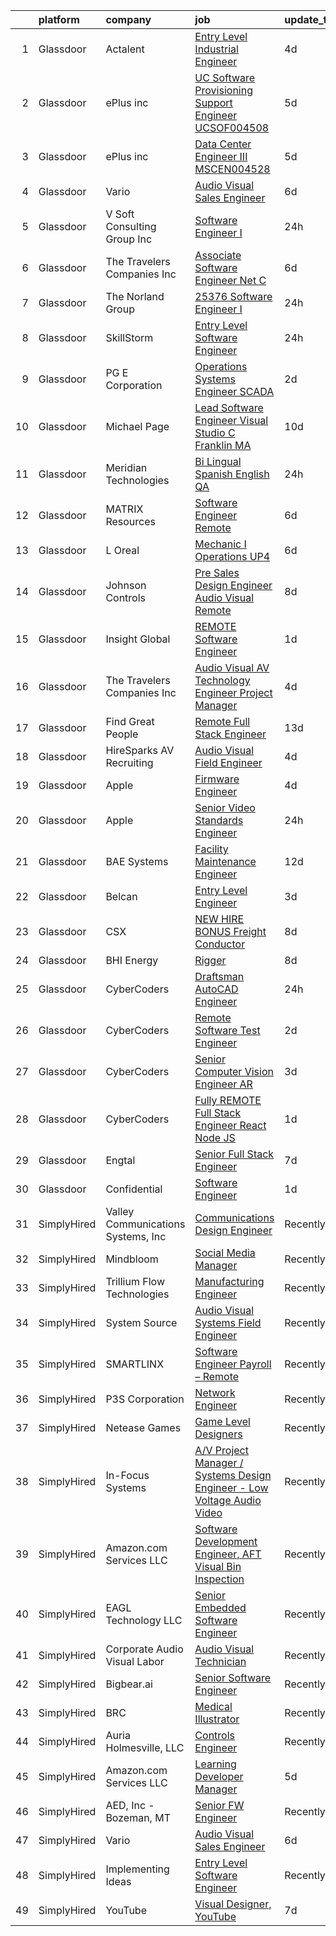 

|    | platform    | company                            | job                                                                                                                                                                                                                                                                                                                                                                                                                                                                                                                                                                                                                                                                                                                                                                                                                                                                                                                                                                                                                                                                                                                                                                                                                                                                                                                                                                                                                                                           | update_time   | location                   |
|---:|:------------|:-----------------------------------|:--------------------------------------------------------------------------------------------------------------------------------------------------------------------------------------------------------------------------------------------------------------------------------------------------------------------------------------------------------------------------------------------------------------------------------------------------------------------------------------------------------------------------------------------------------------------------------------------------------------------------------------------------------------------------------------------------------------------------------------------------------------------------------------------------------------------------------------------------------------------------------------------------------------------------------------------------------------------------------------------------------------------------------------------------------------------------------------------------------------------------------------------------------------------------------------------------------------------------------------------------------------------------------------------------------------------------------------------------------------------------------------------------------------------------------------------------------------|:--------------|:---------------------------|
|  1 | Glassdoor   | Actalent                           | [Entry Level Industrial Engineer](https://www.glassdoor.com/partner/jobListing.htm?pos=130&ao=1110586&s=58&guid=00000181ae4088fa8bcc76c119e2db74&src=GD_JOB_AD&t=SR&vt=w&ea=1&cs=1_47479508&cb=1656485874394&jobListingId=1007962893827&cpc=654405A9B1E0A9F5&jrtk=3-0-1g6n4129ikf0g801-1g6n4129uia2e800-10501e56a836846c--6NYlbfkN0ChYVx_I3yfZ_JDY3EFoivtqvi_stwnZ_kRt8Dowt_l_d1ydueao4NE-oUleRJ4yhgo23-QWX8_Wh-WxzcYwxzSvn6C1bJCbaQ5MupqvJ-QBFXQneuH3Odl4DqMYZdQk8NDltaUnpadLsmgriMqsYEraUWW3qTNCAD5m5q8155SaOFDaSlTFELQ3aav3yfSq35E2bjCRlHVtU4zBxOH9mmbTWVw6pVEpwJmx2nQEao0uawvGlJBNhbOeN17jmHRUyZ1w0U8Zf-9mF8aQrxA3g8DZfjLzOwxkxIR1TmGc7gOa6l0veKb4JZfxwd9iYGwl8eEZLEIrAxS_MALjh6kOKRWIhFmvm9fM4zb_5f-sGsA8dvj-EZCCmgF0g-vS1RuML8Mk8mPeXC5hgfhc4gqv2JNT-WQSeFYCOVSozDUZtr74MC2cuWvqVaEZFTiROnfJiyOFrsU1BV3h1xpPSVQy2fd8Shg7-PdHUX3runEPXtxY1QIAuqUoCeKKeNsKnWIJMRUO2J5XebGLnYICXlLl-_dnG5ZqAG_XtBpSrlelkyxVzJWnZZOvatWJOG5p7AHF9rAcx1hZ6yyrzfMYk5mv1808DiYJCcXrTjrC1vUmMLCRyaRRRuPTje02Jgifx4coD1Qxy6tjXe8aIp3Df651PzPAmW8Qxi3Eee_qx5sanM239hsgmbsjXf4KmiiLJ9N9rcY25Cpo3RlT-LLUEWNnvNCwhW7My7755PlIOZWP6OzwMgke2UPVd6LGGQSHJMmMzihGLJV3QZSzjFtNTGNyfD0Vd5nQdeXwbNc3Jow6qo6aaOm_BKgwt-KFvgjDeiKpQYnOudK1tgzObc2schh5YXlnu9jtNLKTKlU11pS3KG7XRfZr-SehZYFxPNVQ-s3pMRBK9ux2h5TJxyo1IkP7UaPOGJCSzgLMlyNI4UAN9GBsF4-Y3CNmTvBam4MIpeATkrvOlAjEUkwhxBEoDMOV1rR)                                                                                                    | 4d            | United States              |
|  2 | Glassdoor   | ePlus inc                          | [UC Software Provisioning Support Engineer   UCSOF004508](https://www.glassdoor.com/partner/jobListing.htm?pos=111&ao=1110586&s=58&guid=00000181ae4088fa8bcc76c119e2db74&src=GD_JOB_AD&t=SR&vt=w&ea=1&cs=1_4623effc&cb=1656485874392&jobListingId=1007959214389&cpc=F41FEAB56D215062&jrtk=3-0-1g6n4129ikf0g801-1g6n4129uia2e800-98a806543c007625--6NYlbfkN0B4q5ZfxtiYuHthRCrlNTaH3IgnRrb9iipLWN6eJD-7mZ_ik5fnnuNKhefJl6Hd363JO1ir9DX_ESSImLLCBcqqBr4ON-lTuHlqzUc4hRVd71r2kqxHfI9LZjPeznDi7gy5thTBByaYUVRzcMre4aAWsUKaJqXWKeCNpcZeJz9zUDzan24QPcUWQ5HP8qA-KspzlzOANPScxuMhS3lMMhhfH16PjHZAnlAf-Q72XFd4DiZFxrXX9Mm0HG_TDZc-xjtFA15pVOGGh1MTHIb9aK17ok0NymEAu6F-yt65ookCTXTILpwvpYtUCPydpUrPBE77hUltKndxrSKCAQ6gJC0_QgYuJsGpQ7iuJbWmc2b8YO14mUsGoF8DJ0DRfyr_u9NB3XWTNERA5tPXeODgHLskA6iY7MFUXAfuztVejfu0rFe4rd-flFDJhogMf4Jh-OgA3PEmey_Xb2DF4nOFDWl6RBFFv_tCKOLkNTi7Nlzi0YEV_XwCvCNRhReE9U424BdVeIek28xNx0J6uPR48TonBRlw2KCkkhVV079qaAgwlA%3D%3D)                                                                                                                                                                                                                                                                                                                                                                                                                                                                                                                | 5d            | Remote                     |
|  3 | Glassdoor   | ePlus inc                          | [Data Center Engineer III   MSCEN004528](https://www.glassdoor.com/partner/jobListing.htm?pos=112&ao=1110586&s=58&guid=00000181ae4088fa8bcc76c119e2db74&src=GD_JOB_AD&t=SR&vt=w&ea=1&cs=1_78b5bbd6&cb=1656485874392&jobListingId=1007959411872&cpc=AC285F3A3ECA6BB0&jrtk=3-0-1g6n4129ikf0g801-1g6n4129uia2e800-44168ce00ce1457e--6NYlbfkN0B4q5ZfxtiYuHthRCrlNTaH3IgnRrb9iipLWN6eJD-7mZ_ik5fnnuNKhefJl6Hd360tlvaN2Dcryjy2IrFstXSWrMkiIpyg-JmQ0bW1EuSWncBoBjmNBwUF4SAHM3y6iz1cToNbA4s1XcL7vejSTALf26gf6g9Dw-4HPh45cVBueac11fUnZ6zhuPCwgWKkqXOs1H-KPXQgqKNAZE6AKptS94qurgxkRdDDDqDpjxB6BRgOvYYINEyUDuoW1Yw1yLTrtjpneROR9jnzLmWmAC49Xxb8EORdtwjFNjp_slmYehzEvjcVXxdDoRSUV2dEg0IxX2_0hiIJBFP55kJ46k4V63kw_n_q4u0vFR0SbMsItFyg-j8mTj-pvj9MgpMA0HWglw1kDueSAETF6jF6wKlwMRyMy-0k3Q5lTvhFAdlf9P8Ge3ajkbQrddX3pr1I1V4JBAZdlF8-5iyOtC-jBccUphhrvsoeBSwaibZXTZWLTmFoylyr4V6CKKJMNF836jhHyhXPJ-6oz7No6kyK3ukM)                                                                                                                                                                                                                                                                                                                                                                                                                                                                                                                                                             | 5d            | Remote                     |
|  4 | Glassdoor   | Vario                              | [Audio Visual Sales Engineer](https://www.glassdoor.com/partner/jobListing.htm?pos=101&ao=1110586&s=58&guid=00000181ae4088fa8bcc76c119e2db74&src=GD_JOB_AD&t=SR&vt=w&ea=1&cs=1_993d2c75&cb=1656485874391&jobListingId=1007957200554&cpc=751E07EB93E4E93C&jrtk=3-0-1g6n4129ikf0g801-1g6n4129uia2e800-1cd875a76430fbde--6NYlbfkN0A4hgeKHdLyHgzaskNEvl2xXMVaueUT71iJOYpLYISQUMokOAxkb6e4txPs6f_S0ebvVT7mjiRIXvY5BrDZHvuKSsr0IpYfoC1TsAC_ZQuScOAhnEr9Rz-GRhmj27X-NIXUH769hQWDtwZmq8aVdcyqDKSjiBY_YyXgHRRdAo-w6Uv0R33OrIb4W-BpGXjT4ktoZlyqJgY323EoJYJJADzy4aR25OF3D0PJY1wGxIwZcVf5jRejDM8k2LlAHOHBGTo-gcbEdLCG9E4GXHRdgMhRN2FSqimjnqulImkCqwmjuq4XPma2us95RRUPA3OJT9bA_PF6L_t6XEY9LfZIFyW-FxuQPg0ovvKSh50rAC1JowmwePHbQN-fYq-bKb3ZYWG3lqJ8OwmwttuvvgxDwc7DwJ1KCkcAwhuklqHl_Mh8DjpMCKzAFvs-iVbT7DV1M5b-wYG-uXB6vqFFXBQGuLitFTdVkHlR5AzwebQPGWwWi7XyhNN8dzqo6NDJNF5QP_rQ2kHhBYy37g%3D%3D)                                                                                                                                                                                                                                                                                                                                                                                                                                                                                                                                                                            | 6d            | Remote                     |
|  5 | Glassdoor   | V Soft Consulting Group  Inc       | [Software Engineer I](https://www.glassdoor.com/partner/jobListing.htm?pos=124&ao=1110586&s=58&guid=00000181ae4088fa8bcc76c119e2db74&src=GD_JOB_AD&t=SR&vt=w&ea=1&cs=1_1f5d0d2d&cb=1656485874394&jobListingId=1007969500879&cpc=F41FEAB56D215062&jrtk=3-0-1g6n4129ikf0g801-1g6n4129uia2e800-3929a0cd4228f7de--6NYlbfkN0D9RE-Si7ybiUgDiZLiiQYmpNk9Vbzm2gLbPAQW_p1zE3jUynzuC9mQeE4jvLF4MlTwT34rx-LTdnGsEBoEe5-anDI-y3fEgeQ_I-Eiw3qI2u-a0ru27x09E2cmJTg1jxMjHgu-vHh7Nh4dwnkerKpad9C9knC0OYc8q1i1-LjrqCZlp1f658lQr7VK2RWRdr_kg6DXnTnowU-qg9E02nbUF7JJJOMv2dDM4hlQt2RtUwqeLifdA4G8s9_IhauKWVizjAxNzX7UTxhfGGIw4xmQ9ykjomLgWLMylTof-5sJH4iHjdzHmVniqZNVLZi3cNwwpzOTV1vXpLkKZK2D49jmI36mGp5sc1Keo15hP2ifRudYQVaB5g24y929wbLLGF4L0roP8uZK-5evX4TwPnqKJ-rOSyg7qZVjjRElPtlw-ZEPcI-_ZA1zhP_ey3ImXijoHTmfQ6qvJ7dIOVqSPz49as2ItHodyuzwkDz1HBaGNYOmwWR48GnoIybddp7EnlE%3D)                                                                                                                                                                                                                                                                                                                                                                                                                                                                                                                                                                                                  | 24h           | Saint Louis, MO            |
|  6 | Glassdoor   | The Travelers Companies  Inc       | [Associate Software Engineer    Net C ](https://www.glassdoor.com/partner/jobListing.htm?pos=107&ao=1110586&s=58&guid=00000181ae4088fa8bcc76c119e2db74&src=GD_JOB_AD&t=SR&vt=w&cs=1_fba6b5fc&cb=1656485874391&jobListingId=1007957679785&cpc=BAEB662971763A76&jrtk=3-0-1g6n4129ikf0g801-1g6n4129uia2e800-94c33c95396ad50c--6NYlbfkN0DwhCR4mE7Dx-CLhz4PI5BhfvPze6ywMzhMsBH5psjCE2akgMDjbc7mgQRF-OO2fE5r88WMvjM4bfKKGgNqx960yUHNusWBoc5qJJWKXGn19OasJhTW_OZbRXcJ2W3jRgBB1zNYhxUsW58PaMes9ozntqSJT-elPbU1uo0dQfeN3s3dA9VndWmLY0085k1L8VszEO9Km7OXGSFzCNqKFuWtkBjHzz0HiH9VKrfJBSO1OvOPDIfithFQX_jPfJ6kIZzxiw9CDtSSDCuzZoM4c-CiPGvGrmon5aTdM6uQoL1g1wDgFVHDzK145fsJF0Hr5HQc6HUZuGqRgGy6ZbLPvoaMqomxOl169sDEWZHpV_eG90_dia1a_NUt95g3PoaxGvBc50UB5l9yGf7_EcZvk-PRI7-x_FB4_mfDLLGbsxE0qF0solBjQBpJYiDAwmtS7wpRaMFv4dopu3l9lkEFJE35X3lq90CYfnVcXOdwNUxnMb0xjZm-fcYYlYH92y_lXaqqcgw4t-CcFDThnwZBegG3uffQ26HYeM-WTay8s3q94yuw54nrRHliCdG1Pae7I_T0BECLIX5TAw%3D%3D)                                                                                                                                                                                                                                                                                                                                                                                                                                                                                                       | 6d            | Hartford, CT               |
|  7 | Glassdoor   | The Norland Group                  | [25376 Software Engineer I](https://www.glassdoor.com/partner/jobListing.htm?pos=118&ao=1110586&s=58&guid=00000181ae4088fa8bcc76c119e2db74&src=GD_JOB_AD&t=SR&vt=w&ea=1&cs=1_b28fc43e&cb=1656485874393&jobListingId=1007968668482&cpc=3DB599BF2F4828F0&jrtk=3-0-1g6n4129ikf0g801-1g6n4129uia2e800-1268269f3f5b3551--6NYlbfkN0Cs2QQGjdTOBHrQsJuheh98jDPi9TyT0ZfRIAHkJTTzuElC61QxND8ZjN2R-w4rcx8zO8rvUKxV_u-CRglMfGY5kjDIE8dO4ykv0S9GMzxMkrBuksmqQLmxhuxiDEHNzgSFLP2s4mmUmmlghebDl8yGdsqG-5dESsjjQldEa8yXPsI-Unv7iJ8vFGsMuKuKhonquE_K0oRM6L6R7FEMDRx57LphUK22PF9-ZaHs3kr1lgkU6Cnw5s89uqTZXLw1gYlDfzKjQ-qqOWLfUh3aDCM1hW5K1F5WimjUXSWr4yPDcO8lvqWGklv0zYo1ng74fT_scSGbkEWhrL2qt5RE2nZ2tBdCHfJtO8GZJpenbRcpens_PWxTf9VOxJxXG4KTCDDgTqM_OcGLUj8dzPQzlUeN8DOrzHTRSk7OWb_b4b_76SzmIZl9U6FmNL9bKYrQPLHLOQYee3EqxupDniXKf4N_oyUUk5ChQ0yhlfnLEWKZesUyNFvXQVCB)                                                                                                                                                                                                                                                                                                                                                                                                                                                                                                                                                                                                          | 24h           | Corning, NY                |
|  8 | Glassdoor   | SkillStorm                         | [Entry Level Software Engineer](https://www.glassdoor.com/partner/jobListing.htm?pos=109&ao=1110586&s=58&guid=00000181ae4088fa8bcc76c119e2db74&src=GD_JOB_AD&t=SR&vt=w&cs=1_163ce2c1&cb=1656485874391&jobListingId=1007968461117&cpc=FD1C1DA32C38CFA7&jrtk=3-0-1g6n4129ikf0g801-1g6n4129uia2e800-2e91d86320cb53eb--6NYlbfkN0Akpfp8SSZMfZN38QizqqtbOT4j-2RsCLW69coMAbJ8KQfsaYh2c5hjdHzxmKpQyo8SmWqQ_Aqzpe8l_FivGpYlAdRWBObQNUqnZPPcv-DFwcDOZe7eaKbUx81ZuzSb8hXcdq9OeGu0PW3WLgXMy9MAWLTTwgI_GxCBdvE3OiHvL8R7tA4rCNAeot5Myh0-uOS3CQdN1ZL1E0wuAvb2NmTrtIZZ5aO2UGdUgpown-BYbsQiG_qvbZY-iOThPbxpuU5keqZiG9cW8CTjQ41o5PShy7ORGp-XrDC6j5VztDmewvua36beCUA4vMz_X9FCpIRH1I-aXCmeSh6CoFC5KGklO1OVyFeKzOIgwGtSlPjmyFhBGNPmlbb02F38Mit_Xw5eAFOnCxtM6B84U8Qd3v3u5PKnu66-1H5HE7h5zUTc-r_Q0HcWlBATUc0g7-qqzcEO4FVw_Xw1JZUjHur2UChsQ1-s-GllaxzXkNwd4NKAXXQdFPB-ZRkeRDTHr1AKvlawCW3Kf3E8sRHVxotokA1L_mAfEVgUKqeXpXFz7opUSfcxfc1rTsp5Ik7GqM1ol_YirKtK2Da9og%3D%3D)                                                                                                                                                                                                                                                                                                                                                                                                                                                                                                               | 24h           | Washington, DC             |
|  9 | Glassdoor   | PG E Corporation                   | [Operations Systems Engineer  SCADA ](https://www.glassdoor.com/partner/jobListing.htm?pos=106&ao=1110586&s=58&guid=00000181ae4088fa8bcc76c119e2db74&src=GD_JOB_AD&t=SR&vt=w&cs=1_534772d1&cb=1656485874391&jobListingId=1007964866309&cpc=C19BE7EA145E205E&jrtk=3-0-1g6n4129ikf0g801-1g6n4129uia2e800-cc748f97d115061f--6NYlbfkN0Dl5O3UwlcwwCSNUOo_pIXFXhqhPgZDNLRFp2hAbMlfu_U7Fdo9AfZuTnhwA4wt3bTcfsOUmvcglSZoSovnjZmeX3GPhFS9OrVBa-xhET689gJH3R9-7J6kkjN5K0FB9evNMcasZqWOl1G1xs9c9eI4kFEC52j99c3wSDQSuyp1SPCOUPtQ59BUqM2TgeU3eAo9DAK6VcPXyDZ8hODLz1IId5Q26R2YnlLiAFqtJY7iM5X2_3ZhdlA7CPUxmS27dx8K6t0sKPD47rw03Pnp05TFpwbJnywcRl7Ahf98WnssjxnhYleZltwL-r9wS7PGTgoetPyfIH_4TLF9Hrv0jGMSuB3uLu6op3maE3tncuhpAkPQRKBsqIjtjpCJzB0ypjsLpe5CQMopHALy_xAQc7Pu-h2BF06eadmZuTE27zQThHwN_kl4DDM6R-p7EY1hnQ8%3D)                                                                                                                                                                                                                                                                                                                                                                                                                                                                                                                                                                                                                                                       | 2d            | Vacaville, CA              |
| 10 | Glassdoor   | Michael Page                       | [Lead Software Engineer   Visual Studio  C    Franklin  MA](https://www.glassdoor.com/partner/jobListing.htm?pos=123&ao=1110586&s=58&guid=00000181ae4088fa8bcc76c119e2db74&src=GD_JOB_AD&t=SR&vt=w&cs=1_8f727a22&cb=1656485874393&jobListingId=1007948757736&cpc=F41FEAB56D215062&jrtk=3-0-1g6n4129ikf0g801-1g6n4129uia2e800-5843e0e9f0a50008--6NYlbfkN0BR3ykMnr3Vw97HK5IC0i9Uo32NXohanwqRY-CI8z69bl4xOa6Yve6w6NlWd53uNOfFpr7YxPn32AbAJZOW-49M6pGt6Me4vNU4jHcEOfsP0Absg8HjbWp3hH0pj7YhjTNvyP8y_9NuVs2QWNivPW74w1qaZmDo9ZurFB_LOzmWz76lzlaZJVrMMUjINB2qaXv5DXW7eX_TO2IY7hHDH5YTH9SFsE8l61zRNE9sEDg5-4GGuk9rE2Td-My1g3Fog4tnGLVGfcTvnI6JsS5DyJg6pQxPNvOBPaOzFZ6rgC9SCXFCFSKu_5sSw7xsgwkSn57po152BZPg7blUro2g9pLS3KqUG89J5AKgWkp9p__2DNgeWd9k9gRRZd13KBZIaNWG0YBiUmRJ86C73JF1ss6wbO08ld60-I2MUZ5d0Ehmk8b6-ROjVaTl_FQr2F-FIkbgh6biOIiLAS6d8auctdDq1aA-kjapEDnNDfBvt4xx2IgkxaJswPBYDGYvfVeFbL8qpCR0jx8orc4AiGKJ6c4ckHp6wbWeI_-nc5ZaV0Z_8pgg8GRyTK898qxXxp19TSlxuWVXbPK1L-tDKF-Vr-MLlwDa9GTPpn1iJT0QdhxxO90XKDDLvFyWgy3A6dgmIxBRD9gDL29mCEEklQy0XfYak5iEFploAbqIzQ1ar3_vjevRoqDCunhqt06O-03WeGXkxpkwhvvfsajjcfkW1mHfny4xXsVMCUvnz8X-VKIW9RFU5FCQq8BEHGVAYlEHYzYGsRbWsYzoK8EY7epIc4gJX7PKRkNcX4UGUUxH2M5R2XmObBcBzzkTp61rOJniUoU9i7QsTRL7PUrNs7w6aG6luMA2Yn0RZQBG6uIyIeVXzwBoxhWsnaB0fBd_gpxoCgJYinjkplRaqqy3y16BLOEJx95LMjESQ4tja07_YKQmoUTSAC3KOmApjE7yyJEHFPxE98K7Yy8mefFXbi0awDNyEDqb39yb1CnmmjYLWc7fWd9S99zvjTd68mmzPTBIxlIgXk1KAfJvgFFcvKLIepEBO8JLtp4RSOY%3D) | 10d           | Attleboro, MA              |
| 11 | Glassdoor   | Meridian Technologies              | [Bi Lingual Spanish English QA](https://www.glassdoor.com/partner/jobListing.htm?pos=119&ao=1110586&s=58&guid=00000181ae4088fa8bcc76c119e2db74&src=GD_JOB_AD&t=SR&vt=w&ea=1&cs=1_03db0267&cb=1656485874393&jobListingId=1007968813877&cpc=47CFDC01B3F81FAC&jrtk=3-0-1g6n4129ikf0g801-1g6n4129uia2e800-30d21326e6cc6c57--6NYlbfkN0DMSIhDZ4aDe3idA9JYTkRcS2uZLmhduZ-CxViPWE3bMTqEU9-91rTLqSIIAEWrTw2FiAYNQmS_FjfFcoIRvnDwMJ_A9S78gyRrZxM-BF2Kr4VQzPIQb-CO4_ex1hf0EDdLqAbkmsOItxpkMV0L8RjU5rYaSWtOTHMBZeB1FMxEi9m14i1rb_N9EKWq0sE6yvSTZdrS7hGTzCdskuSTnIkPpXxSgVMXdnDUOlgYTLweeKBK4wsiZTXItlNpWUp6PHNgWuSsUn49LVuXyxekLnQVr4wF8b78w2kiT35Scs_O7kL3w5Lwko2_BrkXsxpGstf_bhT7TuGdZO1TsJvji9cq_HzOKlSmGIlzoWh35fbB_TYYpYIEEpu9142YM0bPJKTsPL1JZ3c1rGORAW8NqRxjr9IiwRObSEQkqhfe6DgE0bwC0ViBs_wbOQsEFWY7ygPRw3TwLUptqbVw0qKe4WseuziZZtxNCbdcE6Gs5LyDaUdZ67PcAQehTha3NKM3bOBCri3u0q6W_iZnFO2IHQA_eqVEtarwnTE%3D)                                                                                                                                                                                                                                                                                                                                                                                                                                                                                                                                                        | 24h           | Remote                     |
| 12 | Glassdoor   | MATRIX Resources                   | [Software Engineer Remote](https://www.glassdoor.com/partner/jobListing.htm?pos=126&ao=1110586&s=58&guid=00000181ae4088fa8bcc76c119e2db74&src=GD_JOB_AD&t=SR&vt=w&ea=1&cs=1_20ba0bb1&cb=1656485874394&jobListingId=1007958108216&cpc=FB7E4A1762AE5BEC&jrtk=3-0-1g6n4129ikf0g801-1g6n4129uia2e800-8068608305ccc952--6NYlbfkN0De5ppvndiyxA0pMSLQzOe_j9Mra0KF_8EhxTxOKXtZIfhM20E97mGJ28x3XA14Fw2vGxXHBg4qGNLg5cf3X6OmlyHFNNdDLVOrAWkY36_HyDNonQGELphYM3Wubmj2taHqa1AFvYcB5gll24ZSErUlz5QqCQHXOlnlkTL0lasScxcGQ5e0RLWlX408LFnlKq5PWr6uG7uuqYsSdxNadgN4o0WTQyJRwUmV_4FSII5jTxuSVHt2aA9TjQ6Uak92EIwT5tV0DctM-DQo9DMgUiv3Wyw3CHv3yYCRcgTPQLMryW7Z5NbrskgxbNoq03Ixo-_vWmKF44ijduFIOTN-4a9xNQjrrF0MEGwhZGCS50V13LBg_HSDvxavWLO-LAjSm77Q39bmn9-OkHUmvgH3I4jW_uL-lvEOyJse1TsBabigeBGwyJNKZ2D1vRdqsbvamUobil9uWJxtAxj9rChAh47RLEV1HwYqFwCMmQa_4cvqncwOCVc2Fu7oBSQt-mbxSEPP7o0lxn_WLUqVTUDA9LtcyeQSawn8vDvtnKjbkeMPBg%3D%3D)                                                                                                                                                                                                                                                                                                                                                                                                                                                                                                                                               | 6d            | Phoenix, AZ                |
| 13 | Glassdoor   | L Oreal                            | [Mechanic I   Operations UP4](https://www.glassdoor.com/partner/jobListing.htm?pos=113&ao=1110586&s=58&guid=00000181ae4088fa8bcc76c119e2db74&src=GD_JOB_AD&t=SR&vt=w&cs=1_3f91e0d0&cb=1656485874392&jobListingId=1007956911002&cpc=F41FEAB56D215062&jrtk=3-0-1g6n4129ikf0g801-1g6n4129uia2e800-2718bc182a78fb94--6NYlbfkN0B--xwTx5z5GtX4kwB4PKln9ei78TGhUZ0jXbBonS0qzEhzYeEaBt0GkTPTcdrr5MnLh4HAh7OaxlEdEpzzNq1syqqm7xdSWRlrHz2EbvBzAcUQ-amB7LLFWEb7hijyN79WJpsAJgdVu0Vp8AOprm0O0sZNfB28bGE1v_496JaP-K2A33WNUDfRM3hzeiiPJaZQsC85aOp0_-21E3uqcUziccqeTNp7Q5MTdaPC6KDh2mQ5VV8Mfo-4aD3O1HRrHKHZ_uqT8hOIQit0-znAsFqE6zSNr4s0JiGoEVsptjBMtga7rSPLWwHamW7JRfvjDW77gouGh_E-3LI2_BK9tWqayx2UUhlZ_ckLB7KiaIMNcPpcOP_zLr52p1wumvEHxzQZfGP7-YIEAQacJhoG73-hy9VFvRATCLOTiigXHkHf1nkL-IHj5lTZjUF1681LKapKQRnvDKiEYwP4X6kEubRPww6nCKp1Yb7-cu-0Nvfh7l47xwiKSADLYKP0YRlGvftdmkUwtbaVAsLEN8Agtrwiur2A6Fx_A8Q%3D)                                                                                                                                                                                                                                                                                                                                                                                                                                                                                                                                                               | 6d            | North Little Rock, AR      |
| 14 | Glassdoor   | Johnson Controls                   | [Pre Sales Design Engineer  Audio Visual Remote](https://www.glassdoor.com/partner/jobListing.htm?pos=102&ao=1110586&s=58&guid=00000181ae4088fa8bcc76c119e2db74&src=GD_JOB_AD&t=SR&vt=w&cs=1_fc2c154f&cb=1656485874390&jobListingId=1007952143167&cpc=F0881FB4B112A732&jrtk=3-0-1g6n4129ikf0g801-1g6n4129uia2e800-b3f02605dbb9b13b--6NYlbfkN0BiJjoAX1y632RJo0LgExWlQmIqESJcD9SmircHFj8EI1Q71FD2QN7UPy-wV1RweULECK8rGZdpcMgMtsPMEj30bZXTgUjCRjd0-d03T3R7Li5zA9aq2KuSMeYIhwDv1QhePEYm5fpdszIRdHK2LGb8Qgic8L2245-4rRbtk_1P8PMUCCp8nyMkrRw_o8UErS-XWiVv7wyEG7i3zVyQsh-iTnRQ9-PyqODEjTc7GJDeU5g40Q-qVJKSXYe1_JmV3SIn5jS4s5nO00KRkvMgtMRo-vj7sS6FOJC8vr-PiInHaQpGo4_0RuZDroLGI1gVE_bEnoVj0cZcUD2bwCADO7H6CfhTSGoS3RlCceTcmWZ0C3QX1mshkcyzZVPAG0rvN1nSNOWCcwHzwBMiVGCGAQsIvTeQyfwwo39zAsMxYJnj5x5gkcyFszahjC9WuMSEipp-itbk6uR1_eHUMS7pDJipK8nx-_kPKHl6Z1sjxZTP2UF0jUwitUTvjatavRcXeE4%3D)                                                                                                                                                                                                                                                                                                                                                                                                                                                                                                                                                                            | 8d            | Roswell, GA                |
| 15 | Glassdoor   | Insight Global                     | [REMOTE Software Engineer](https://www.glassdoor.com/partner/jobListing.htm?pos=128&ao=1110586&s=58&guid=00000181ae4088fa8bcc76c119e2db74&src=GD_JOB_AD&t=SR&vt=w&ea=1&cs=1_9b41a665&cb=1656485874394&jobListingId=1007966069408&cpc=654405A9B1E0A9F5&jrtk=3-0-1g6n4129ikf0g801-1g6n4129uia2e800-5ba91dbe23eee9e5--6NYlbfkN0BKkHZu3wF05EeDimN_p6sYpKCMArvwa95YdH7UpkaBCkTAlOdu2lVgOjnIvSmYTqddwyw3lZKsu6bWbgpNSfH-qRxPcWZtCxNKuoF_B1NxZRCelOqV38VVVDCdginGnRu8mSAmJ-AVREJv6j0jUo5KzDdImmkPzPMlOoZRF8YqPOcfB6rT-lff5vWd187Qa1toNqH19xF0s_UxIqRVoFGRQQPgiR0rXP1w9eSXIMLDrcOhAphwb3-SYCZqyCCCDLOyNn_3UpFXVEx3rdk9EU_JDumaqLOc2lKm7U_nb0zt96jVBzViBiEFwGUqviVONbN6v3WaVRTilNJzx780VMxeZfDi_3z4ezWqibd9NOXs5fILog25dyY-TSE4W2raJq66O3_k1dj5gHdOJen1TQkYpmGb9EyS9ZGET5tLozbDPqa0XOxcV2Hfwtr5XguRhnwOHtk8d4iHSdP7_jLWLTJupzI4VH1iVwF1rGqz81x5VHO8Sf8_DR-b7LrIWHziFdkrW-bzpmqyzw%3D%3D)                                                                                                                                                                                                                                                                                                                                                                                                                                                                                                                                                                               | 1d            | Remote                     |
| 16 | Glassdoor   | The Travelers Companies  Inc       | [Audio Visual  AV  Technology Engineer  Project Manager ](https://www.glassdoor.com/partner/jobListing.htm?pos=104&ao=1110586&s=58&guid=00000181ae4088fa8bcc76c119e2db74&src=GD_JOB_AD&t=SR&vt=w&cs=1_14bb4550&cb=1656485874391&jobListingId=1007962119256&cpc=ACAF1607C5C1E404&jrtk=3-0-1g6n4129ikf0g801-1g6n4129uia2e800-9157db76399edcec--6NYlbfkN0DwhCR4mE7Dx-CLhz4PI5BhfvPze6ywMzhMsBH5psjCE2akgMDjbc7mgQRF-OO2fE77lmnsitHlMYe71DgCkOAXZbjW_MU9NoF73Rz7QR4gynPML1oO3IhXy6i7KhHOCo_-HDw9Kx3MAhhfqDomPSpYcsyzxPKpoyH0P8Wtxhv9lghcapDdNlyBeixdjxYJQ27bejQp9xmFMDjzkU8R17K4Ocq2frM7D7c6khW2GAaByXB_VkrEZCMPJDHgZZEk7A9g48s_NkAxqRIdZAw_oTp18WL0e1gED0uh5j7PIMrbJzvdZeGO8DAGG2UzDxjJKTyVR5LxID6kt9E92b8uGXoyU2_2toHF0k4kxKCFCv7NccJRPc4anKMnZjflZi0NcgF-zpODGpKXmUJhDGZ8um1wYCSpoFPGVRNXScMiPyBBzcWDh5ahPwpeqgU5zqUijLwmHzpzSDfL0jkXluqM2r_JYlcWNHKOuvHXSwqiR6QY-5HMOjiOuBHA88V2VDPMU6sqEzpexAUdaF2f_VNp5YQHSsA0Uzlaq8lOGxZqbQQC0dZep4Cctu3O2KZ79kkc_hFM32KrF00fGGwsHbJDrjbIrw1zgf3rrXg72gotU8zlcw%3D%3D)                                                                                                                                                                                                                                                                                                                                                                                                                                                     | 4d            | Hartford, CT               |
| 17 | Glassdoor   | Find Great People                  | [Remote Full Stack Engineer](https://www.glassdoor.com/partner/jobListing.htm?pos=122&ao=1110586&s=58&guid=00000181ae4088fa8bcc76c119e2db74&src=GD_JOB_AD&t=SR&vt=w&ea=1&cs=1_0947473e&cb=1656485874394&jobListingId=1007941877320&cpc=334ABAF5D42DC775&jrtk=3-0-1g6n4129ikf0g801-1g6n4129uia2e800-5bded719c7eaa10d--6NYlbfkN0AB_wwm9c7mTJ6mF64Z4C4YaWvUN0ue2WMj8uKqDGvbSUpQdFC8tKXzAleKNXG88hZ073tKn5cZSPVD-DSi4trtPg4MIDM5HoEYFjYUg9Vjl7m0gdVCVWl_mSaanasvuFWURzfF4XD35UfXqeoMI6GuzZ1eFQ4GAtQHLk44NyRg9_YmgkGTrs9WkeiQ_x3UP5sBJXSPp0bbTt3Tj1qXHa469r_PI8hUCQiSUPvK0KLMTCPpHFtrBmfn-SyEi095wuwcCplN3ZFCk8UfquFP-SmJ-t3bIOEKgAChOAakWovT4lfpvEfbFW49LE6VadSwspOzHdPlJmkVvYuDIhENjDt-NsIGeflFdRyd5gk9VFPsGiEfHrPgNS8k6MYTO68U4MWVGm8ktAGwC6849U9XaNe5H-FCGw03Sip4bmyqPQXwfQGOQ4e95-R7fpyxYjFpA-HrquMy9xSuqwJ895JYDx8Srq2OolhANRoi4t3Oq1HTxhyQsSb9mryjmKhRfossXToVo7SqjecW2Q%3D%3D)                                                                                                                                                                                                                                                                                                                                                                                                                                                                                                                                                                             | 13d           | Remote                     |
| 18 | Glassdoor   | HireSparks AV Recruiting           | [Audio Visual Field Engineer](https://www.glassdoor.com/partner/jobListing.htm?pos=114&ao=1110586&s=58&guid=00000181ae4088fa8bcc76c119e2db74&src=GD_JOB_AD&t=SR&vt=w&ea=1&cs=1_df5b8e1d&cb=1656485874393&jobListingId=1007962002860&cpc=444700D72F2ECBCE&jrtk=3-0-1g6n4129ikf0g801-1g6n4129uia2e800-81184c844dfa92f3--6NYlbfkN0CgISsLKYw0qJRFWluNVVgIYeD3xM8qesrjCvAKwjwwKRSQqxAUlElEhVVO1a0J4UkA37poQgjbZY1QnDTPT4wS0_E0_dOPhz9b7tU5JjqzJS1dMLA1AzCzxnGbsVx9aUqbHR8up0zyA7HgNw_mohGK8b_MkA3gUE-1OV1kvumezIQA3fLQjC3MZmndA_s6r_QSRYjairpmSRScBTp7whVCSQOjr3139kCFGCA0eVeuTTT_qnW9rx0IBoLOnyrGqmS4JG-B4qWUYVq0p57gqoXcAIr6A7Mfk8Xg8XbmPinVI3JapPl02AunELzJpnXq0H1uBkLzrEoyG17ID3-YnijukI2PAGcYtDv6yrbXYlWxin4dC6jmXRL7jblab6naTDAk1umvPSayfmpkOKvXvAN3cK32-qTaiEXJXLVyA05Sm1l-GTYWhVj3gYVLuRkOLV08QWTz7Swp34aptX5aFjBu5-0n_sDbH-f4uJZClz7j-SvYXrape83VLuEuvqVvoc2lyshvUFTR_g%3D%3D)                                                                                                                                                                                                                                                                                                                                                                                                                                                                                                                                                                            | 4d            | Washington, DC             |
| 19 | Glassdoor   | Apple                              | [Firmware Engineer](https://www.glassdoor.com/partner/jobListing.htm?pos=108&ao=1110586&s=58&guid=00000181ae4088fa8bcc76c119e2db74&src=GD_JOB_AD&t=SR&vt=w&cs=1_f6e31897&cb=1656485874391&jobListingId=1007961160950&cpc=FA84DF7EA1EC2398&jrtk=3-0-1g6n4129ikf0g801-1g6n4129uia2e800-42e2d3e21814a5a9--6NYlbfkN0BvKrLyj5gPmtZO9T8euul8TCxuuKNOtzRJOomxnwSEodTz2Bc-sPZl8WPllYOnI2jP2Fzqj60WrnkIfJ84yuV2NrxxogPsQwpcl3PYER3lRLH5P1HiWv1fS4YlSTjFKKJSSKLj1-R2fWVNcKl9P8JvopMTDBrsOF15fSIxc1tdZujj9Ez69IFb7-cDe6-WFwOqblgCz54qO0tGtwDOfleFWVDMzrkw3B3u-sAlQtltvNSAmUDjyMsT7Y5Wqd7phPLkc33MCCL7rWTmcWv0rKb6sKEicdhwU8mibv7amL4rKkcGBTphg58mciWhK5XbPRyDPdXJ3auLCAnihH8rFISzHqulxOtC5_p1j7oJAhmNLVNFLcdwCvuk8sb7awPLVj4TJYVG3hHFW6SmPjRjCeuo94pot91KCwTiwHxNIkhxDynISFOtkrgzfiCQYhmm7IvyZzIYU0r-0I8abyN1xoNZi2PqeegbomkwvNYE1kf17XS6Dg1obVPnFp6wsl5j2zMW_ucuQsSxLVvkgFiJ8Qx7f2_b5DR7ZvO8avTtxCEb7YVBUfzjLqWb0dKhaHcTZ8BS6kpR-yID6pxe8P7NrJwWIEtc65SVZU-aTm82wFeVVEBy4pA8-H-EdDYDqBC246LRznWzI9bynqfMI4J3Fe9eCIdwIUbmtHJoBKQQrgk_EXqR22ybxY42MwD3AFgbztc-G_2Qf6HDqeVOyLnPt-UrFE3M3gG_Wni8UkmbjIgmEf6wRjFs4_AgbiTEKOG7NMypnWwRj5U8HqFAQRkuijSBOLKztkZA6SGYcDtzxkw7uXuwF5BZO739I4UGpwHrk738mxoJbwtSC1Dll1JW1iNpsEng58i1ndjgq9ZlvE8CJUHAUZT91yWvEu6AqRWdvW5LAOnTSUS8r2-SlBOvJLg8ycJtBibgZ8uwJ5fpgOmbOlE64qP0BZF7)                                                                                                                                                       | 4d            | San Diego, CA              |
| 20 | Glassdoor   | Apple                              | [Senior Video Standards Engineer](https://www.glassdoor.com/partner/jobListing.htm?pos=115&ao=1110586&s=58&guid=00000181ae4088fa8bcc76c119e2db74&src=GD_JOB_AD&t=SR&vt=w&cs=1_a80152d3&cb=1656485874392&jobListingId=1007968088681&cpc=C4A69CCDBB3B9599&jrtk=3-0-1g6n4129ikf0g801-1g6n4129uia2e800-b91af5b9ff7cc7fe--6NYlbfkN0BvKrLyj5gPmtZO9T8euul8TCxuuKNOtzRJOomxnwSEodTz2Bc-sPZlC5mDe-NOaJijAVRqs7hrvgXPiwFXZtDiUCPiYEPMVfLZ3T8hKuygaOrg50sAQ3JsW_1fTiVwWvdBqdoxVgmA7WrLHpt_jyZsNh-UAS5iWMoBTryNSRJXbeC-ZnLKHZeMvNI6wwEqcA4WyEhYN71_xZK0c-kkUIX2IzXSrvvzKdn-ZLWxHu7k7a7tMYjg6o9pvcMnLgkgc2h1PQkTu67CqXJaQK_8OhJBp1Hbe4BYi7hGTbiNIjepyzOlqG8Cn9OEUZbusCjrg2WDGl-yX-LW4Pl2N42X_IMkkba0Pj9onPscAYVuEDwxLUjZkddGGpk8t94hdAjGrcGDMGx0k9PEb3501qnjRzqczYgtKsMeJSuiDZGXnehuradRqv6HCt3bUcF3uZsu-6oEYtHTSNPq6IYtylDxKItnh4rQ48gXtK6-pGwPjh8arZIODpMjd0RQzRHJn_chbn_Ug-gIYpxl8NANwgNENHH-D_Kmk_WGNF1St3RAhkSduXW2BsvMOo6QEhnGcJFgt2LfdZuzYsOjvh-cEbbiEedoPnt5eY0B9IzNWtLq5unFoIxk5zzxm-ze1OqTo_J-cvunxBkxc0IYL-weyjnOX82PUlMvqLIQ3XHhzi-tM01oOJFzujMDTu3mLZIDerr9Hdkeh-9uyWM3BHptXV36kvB1FBf3_-9MF1zQAWJj4HoWf4mCEeL8ZGj4pM6SyL7Hz4WgxfjaTaG5xZ3_WjGI4q6is_aaWMefBV8fRd5SkQSU7W9zLqXzFMHTJhHZIZqURi-zQT5V85Hwz7Jn6Ta4uJ1adOgf8wnXBgg1DY2ScgJ4D-aQjURdAPYepo-M4oHnlqs0YGhXNrJigJ6tZsc7FfMzkZDiIS9kzh8Ent8wO--3XRX5GUy33E3lHoOpZxqhDa3R6ftlC6TgsA%3D%3D)                                                                                                             | 24h           | San Diego, CA              |
| 21 | Glassdoor   | BAE Systems                        | [Facility Maintenance Engineer](https://www.glassdoor.com/partner/jobListing.htm?pos=103&ao=1110586&s=58&guid=00000181ae4088fa8bcc76c119e2db74&src=GD_JOB_AD&t=SR&vt=w&cs=1_ec3b251c&cb=1656485874390&jobListingId=1007945387123&cpc=275B60D2C545FCD5&jrtk=3-0-1g6n4129ikf0g801-1g6n4129uia2e800-934969d037e94435--6NYlbfkN0AhvKCKnyqjkpSCFI867EftGfHhcz2_T47boZRDCVyB_90FTF5AwEVzEtXo1NagJo4DS75AAzIuOflM403jepqVAk-8Jb2DoqtBFz09OSd6lGloJmJ9XMrMbR4tQVBG-O_YsU-qMq95ei9dq9P4Nt_o2nIqqVTyta7Kp9gzqsiuA7ak7nbd5ODFsceQR5lpz-804APByrLq-0uuTjTC_l1fkj8wpgq32iLBC5rNfHSBVW01kg4rf1FhJF0mZYm-JBEPU4kDRaceC3_7K-u2_70lylCjQTGDQHnT54Yxr1n9DCBlygKmwg8O01pwnxgPjGiizFP6tOcuEOq4DwLHrNdRBWERqOSZpuiM1Tl6Vw5t2YJM4uW4ERNMOdv45j8sR07GtP2yGvp3BxkCJVJnDuiFvc3tfDRCWg5L-wX-E96-neV0ZhWvOGDGBukpZA2LV7YwuMp_XoL2J0BcxgHGQZRsUMDbM5Btp1Bnkuf_SL73RdAPxj3ifsfLWxaWKh9Rb44SbZ6ZXNX14HbrgtN0dBZFHUpiq9rdWXdc7XH90Kr9PKiBCvf9LL8Aa753fK-Ttud0iJyiGoE-Kpj8EpOWdVgbR2jaUwsZir6l4PJoYpvVkg%3D%3D)                                                                                                                                                                                                                                                                                                                                                                                                                                                                               | 12d           | Silverdale, WA             |
| 22 | Glassdoor   | Belcan                             | [Entry Level Engineer](https://www.glassdoor.com/partner/jobListing.htm?pos=117&ao=1110586&s=58&guid=00000181ae4088fa8bcc76c119e2db74&src=GD_JOB_AD&t=SR&vt=w&ea=1&cs=1_cc414761&cb=1656485874393&jobListingId=1007963556862&cpc=B076152010A3B66C&jrtk=3-0-1g6n4129ikf0g801-1g6n4129uia2e800-0f76dd9da91ace0f--6NYlbfkN0DXzDzZ1Oulz9LSjzVbF8otUHEujJfFPwzVdyJWZPnyGFYnMUMoxwfR8sbznpKQnnlaJVkhMFWja3Q123cMBtDEGJOgsf_f3LMxQ1PXJFXI1Dbsg9NmcX0qUQn8EmV2WFskA8AYo3qWDXVDp9IAxY5okt9_repWfAt-XNW8szrgVBmA4TJeygBcZO05rTMAMyaZVSQPImtJwEyijNx0fXRdzC6rOqY9PxpD_7HGo6ac4ELNTf9C1r3fr6zX5JuQAklR1jBiOszbPjaKMHzOKZw2w6Af4gNKzN1JX58qN2JT-l_vusuWXwV4y7szSRJ6DoJp53HCIVkNtZgXDeEC2HJlHbsvXalkjxU46DwgTjCQtae4jxzxh1IKmYdZWt1HWIUYmgml-Gr1kIdeUPNfKwqAl6hwYzihF11vE56MrkIEpyw8FEpM20Uii5s9rp9jbbCyplrIZ3Rx7X4Wqm5q7zvFeQdecg1Fo7IaXGCK59DyNTdBbft2cEm0WIaRAtkyP333JRryl7IhggOCpyrhjRq-wgpH2TUhfo3md7IthV33FsCX-hyEgp6X2u3fImV99fz1HzDQTZ1y3_2XY2n4aPwEwhsLIKVohtXBA-m2KKWQHlDqsS--PMBzKIpc13eBsUAQHBXYppCsQmOVImGywD7m7gm9a65bN2siahj_RIzbitLi3BPRqDlPpB7zyPNx6hxo4sAwostJTixK9Y7VyJ5xB1XVT6M5U68IngoGbrtm1RwVirzqM4gByKSsV2-XQXzmw15Z5MARp5Nc-jc89aQDS7lmc_U_K4M%3D)                                                                                                                                                                                                                                                                                                 | 3d            | Windsor, CT                |
| 23 | Glassdoor   | CSX                                | [NEW HIRE BONUS Freight Conductor](https://www.glassdoor.com/partner/jobListing.htm?pos=110&ao=1110586&s=58&guid=00000181ae4088fa8bcc76c119e2db74&src=GD_JOB_AD&t=SR&vt=w&cs=1_4bd570f7&cb=1656485874391&jobListingId=1007952706089&cpc=8795CF9063CD573D&jrtk=3-0-1g6n4129ikf0g801-1g6n4129uia2e800-cdae0223551a18d7--6NYlbfkN0B4r7QDcS1FYldRU7VPv1R0Vj7kpMu-sKqn6UUkSgegOydivzZDyt9sEkzJ1oC44s1Ncg53mEwRDTEQ9_0QYsOCgmlgkZvDZcszk1w4cqz8pNdAtscUEb1glyyGG834hTChF7zYWAtloPqiB3eXHB0OiotLRljfe3ESTuzJG-mec_Ji7w2zQhr7Mv-BWPrxDpl2AzLGvlH2lFbAuxtTtHcw4mcJNfsrNzaae_OeXCAXjFJQ5RTB0F9EJ_TNLJiVqxfQ4m2BJ3AKAzG3Bznbl94OiwuJqCelmyAeTiO9a5_JWWmpxqewhcTaRiFaUIhEMlheGcgfJT0EyMZ4w-I1a7xBaa3_oBoiW7VQU3jQZxD7pAwzv4jyT-Yd5a6_vrEBl1n_J0f31D079UqroULM_boSjvt3lwyJbgOHFPvF6bWb509z1vSDaBG3M1JMaOVQ_RZcfmNAxGctMVON_L1uGWa0hCrx2JeAgr30uNvyMC6a3gOUqkvYAVVojjduZJ7C-rvsfibZurmMPhuZwqdnkEK9_eGKH3gXrjFBPcl0jRB-2ALcVPDcSSwX4A54WKCVQ7_1VaGNHnu6gAF9TUmsCLYG)                                                                                                                                                                                                                                                                                                                                                                                                                                                                                                        | 8d            | Hamlet, NC                 |
| 24 | Glassdoor   | BHI Energy                         | [Rigger](https://www.glassdoor.com/partner/jobListing.htm?pos=116&ao=1110586&s=58&guid=00000181ae4088fa8bcc76c119e2db74&src=GD_JOB_AD&t=SR&vt=w&ea=1&cs=1_73958d95&cb=1656485874393&jobListingId=1007952854898&cpc=F5E96E35A1725171&jrtk=3-0-1g6n4129ikf0g801-1g6n4129uia2e800-27a535d6ae352572--6NYlbfkN0AHu6iHo_UsXgM9kfBFlc5QVOhOe1JniIZYFa2Kb2bNFV1GAa3tvOjW918fQx-QuqAb34tNT0Kfz4o8cA8U3KzGWZHlOYLh9Magv8rWx6u0xVAq-Ky_m3dIL-bzz5bUlNy0Mt47aYc6UYB5YOx_BMfAFohARlRIWZTQoImSzkZ3i4P6JNxlR6izqZmxaVVFsabIrcTi0LHSMG2eIwzufFVc8qkiBrOablWsbJ7ASoc7YMpDdpwlhiJ-LpwZN_wvvomDMrjTJygPD7cjcFaeIhCwj7Cu7-r-FLJ4cbHq4r_Y1kPjkHoELNAHSjrrlkuXj6HJbZmt1zdJlqJwCNhGSBMhhPibOYwMrIAqrxJsP78eSk7ZluPatJLDKD4gsPTAZHXCraktM1VhkzFR36iD0dHFl5fsiNI_QXdykOiEXuVQlqLn6MuGYOpLrGTd5hO7yJt7KdfD-hQwcyJgkJ3jquOPjy6knfLtHcJTv__UNmdmWqE64LFKlVFoe28EKUz73yY7ehn7ADUlrrY0H8zMVbAyLQQiM1SQa8vTen1QNhZkr_HUdFnT3hqB6tQgnsKQt8rLznSGvTWpxmE5vBiV1o27sb4eJqM-9R-TCnTc4BqdZsWt9Oxu0LLbV4aGzc00aPSoZDr7XfLZjZd_eOxediP7nsL-VUHZnmdwMyaq6tPTkUGAb_zk6vuCeGDhohJIyLRvMtDYnLcO5S_yYei6e1JN65uXt9pDeqyjkLYCODSrkiIuorRT_beeASdANC3AwGfSFbneP8eMt1se3Xkaely-773F1OPzO-c%3D)                                                                                                                                                                                                                                                                                                               | 8d            | Seneca, SC                 |
| 25 | Glassdoor   | CyberCoders                        | [Draftsman AutoCAD Engineer](https://www.glassdoor.com/partner/jobListing.htm?pos=121&ao=1110586&s=58&guid=00000181ae4088fa8bcc76c119e2db74&src=GD_JOB_AD&t=SR&vt=w&ea=1&cs=1_b2243d90&cb=1656485874393&jobListingId=1007969017344&cpc=334ABAF5D42DC775&jrtk=3-0-1g6n4129ikf0g801-1g6n4129uia2e800-3da3d9911a3ccd61--6NYlbfkN0CpFJQzrgRR8WqXWK1qKKEqALWJw739KlKqr2H-MSI4eoBlI4EFrmor2FYZMP3muM1Mcqu8sVXnn4ikYXeorV2_AOvKv54u-_ppAtLOLQYekVPjPY3vTAlSnScCFjLYDommpjmYZSP0bU3_tU39yMj8jv8pEd4IqpI3-JxikKPE8YaC7vrqoZ0kgkV28_LZGGQSDegxOVJUSmWA1cdHN26Rel_qOtuUOmbesfPsiWvmOOpj2t-nuE6TKIBl-Pm-kf1HcUiQLUOJ7jAeU-GPY04piC8v4usk-5vStOufXMDJ_Q2L2VBap_aWoPvmuF08ahQLChGJHSgEiL-xNv0l4jvbQIlvpIW45mRzrDVj8hlew7-LxvS_uALMrnPlVOFNAtfGIp8XjbX8a4FFU3pBu9LLJPjvDl5saELxGTxWdpfIDNKTdf0jWU9Nc8SXO5xr37xm5BI8O-xCMDMmV_fW-mA3-rzfyQa1F1KuaPl0GCo9fEpvJK1K0BNL_5123gEuAhvzY3gjkGTcZHfHgGPY0hP5vcjDZ7rDBaihetqgRXcdXe8fzHQPwOMJI6wrbLUS46_PPiQm5LVfSfhN-oyOYQq-c-iEBOhF5I0WYf5Hggt5QxUvq5jm3vVHoRIgacEGFRbgNtOugwNx2iqM6pOdz5m9QBprFEx-0bHmH4NNRs1KUShoFvxIy7IU9V31SPLtRA_7l0HoiBMYbeXyyuimrceo4PWUqCAkbkahhaEaPDRUlLLLsaGLRgzvV6WcnMFKHvDTwZgUJadMko86T-hJlXObfzAQiu4luRV761DRPY5l44Qh2xpSCbylwFASlgwaYET60AELg0Ax_KLM_7pCm9xFXq9WxI2gvGqbvtQJwB0gEj1i3qUnEGtugqk54WcyVOo0oXyBP8jxkAKYl0acHgfvZGEmH0xUfHIuc33LQZh4WSM7WdyqUL-0bCtJ7MnfkQON9rGg5-0EXoaw6gIPfsOpzU24tQPzy11F8lLOuh74DA%3D%3D)                                                                             | 24h           | Sterling, VA               |
| 26 | Glassdoor   | CyberCoders                        | [Remote Software Test Engineer](https://www.glassdoor.com/partner/jobListing.htm?pos=120&ao=1110586&s=58&guid=00000181ae4088fa8bcc76c119e2db74&src=GD_JOB_AD&t=SR&vt=w&ea=1&cs=1_25dd9759&cb=1656485874393&jobListingId=1007963884084&cpc=334ABAF5D42DC775&jrtk=3-0-1g6n4129ikf0g801-1g6n4129uia2e800-e232ec98b35dce1e--6NYlbfkN0CpFJQzrgRR8WqXWK1qKKEqALWJw739KlKqr2H-MSI4eoBlI4EFrmor2FYZMP3muM0-lEZjpnVt1BE2WXwDluug2oVESMy7gq_8HoBtAtNUCFRPP68JjASUst4WPFbkpSxZaSYHSrDZa69v7MK95mmi4peXqwoYXuinNnN5lsC8SZU3aKcBa4nRNNQ4pBGW3uj5n2ijACd777baWdVuupH0w-Fok8bmcF8ps2lF2Tc3WAUNbGkc9RBLhY81VX8Z3tZlYJs4g_tJ2fppGtOmOv92x9NpET9JpQC7ssFP1kobfNx5R-GfvNN1UhjIEMeKP2TnW9ADqRGpJMsLVrlVYTDkTIa6QmwZip1XTIkQgYBhUVADtMWT0WuiGGhHBML8mt1XzuZcP_e4SyTIhbqL_tRBCi6qKLG16ulvO5xdR_VH-cTiaJVUU0wv2vayPHMhPSm1W4KxBHsj_Z6nBGihQQ0aDdy-E06XfnIvxi1JyHJfTMGvEuqCVOQJict06gy4zguylqt861VI1JLT18ycOW3Beii6ae_MGLFO-RQC1hOXqdx81puENc2oaOZnlicw_qGcln3gC296ulIK0C-7w2cwVzg1L69jKe3itHmh_Li38Q7bfP5k9SS-1NLz2mlWGC5w8BPuoY5gi_GRTeOjUj27UeurwEJ7khWxTj7A8iSOMFH3Ixt9owKDX5OpK-i9ALEAWeItw1brM-dQO5bIPGm26BmihgVGBT-V75EDAwIWlzbM5dwG3MlVvsFncK0oMAOJfXY7GJpt9F6syv-mJRXV7RgItVqUDwYvuPwaV1zcY9ntPOZekqK1qWfceZYVy0RqLvbaKmBHIBxL9T62IZfzmAb0G6svoHOB7OGNEKAvLd6l6fFP0FKOLhSx2lAPySQpeuVN7viorPu07Z4Iuna5_waOqHXNrNkxaiYXPKBeUBcdb7szjmqf-eEnI_QGc7Jq1FTFfp5RXUk9Cw3-_87pumDkF9VVxLQ%3D)                                                                                        | 2d            | Hood River, OR             |
| 27 | Glassdoor   | CyberCoders                        | [Senior Computer Vision Engineer  AR ](https://www.glassdoor.com/partner/jobListing.htm?pos=125&ao=1110586&s=58&guid=00000181ae4088fa8bcc76c119e2db74&src=GD_JOB_AD&t=SR&vt=w&ea=1&cs=1_53b21e84&cb=1656485874394&jobListingId=1007963160425&cpc=334ABAF5D42DC775&jrtk=3-0-1g6n4129ikf0g801-1g6n4129uia2e800-95a052f8146733e5--6NYlbfkN0CpFJQzrgRR8WqXWK1qKKEqALWJw739KlKqr2H-MSI4eoBlI4EFrmor2FYZMP3muM1_mkYUeYjcFKJMU-5fQW-VQhYAuO2QpwYCg8atmmJbEgS0eUv-hfJhKV0ltyYYIjtAg9wzkM6Kmd-p2oIaKwrRlvW2IQ7cNG5PQg8wexbDDEYoKdHCJj2GiLpoVAVqwo-1x_YWexuZm_7zuLNwzUZi6aj0FX_fEIDyjMPvxpiZ9wG8ltedb6NQvRTUkVFviiMvCDzPn1KANQ3igUQVAv4kANCMzv7UXNhY-qiutqWRmicdqRmoAKZiyiFD6SgoiAjRrlUyDFCTK7av70m_GlJhGuFOAAONqZ-jDZ4C57FPJ064z-Q83nzSZk0QarxzkVppVjp-ms8DtCIcKm932EH-EBWU2RycDHdIgkfcpADEEkssE_k8GSSyUaxgCHnMVEX0YaQPw_XnWgj_EEjpzz6hpBs4x4AY_uz10poYxzKnqC-0_WU-b5cAMAACHx6-TIlntHTjNTqL9WEBqbmjhIPF1kMSCZl29vgvuOAtm0mvh4f_RIbnCo0Qkl88wXmy2NdP0GISstHLKJ1EzOxXcQAtNaQ1wxLiGk0PiN7u08TTNE_WFSh-DQjO6ZL9lnV8oqNq2_ew-_sRgKI3ms-ZK81t8AUxi5flwgVyMClp6Tc49oKc7A5_dvSksFqO6kAWzei4b6DPLI26Cd0419OcDiqcUzTh2eekbKhMBsOj3uyzA_-9vkWKQNivFFqGzKtbsetizjFs_ln0HURlrM96NpkmdfLDGTrydGYqxxKuZ0FHm6LWcKvWgZaQj4YJ1zQki4KxdSpQQbSmsxGzOIkGsWRbcRC6Twm868yILo1HsU_58QMDQ-C1B9ZORqA9coMpTnlhVB8zPK3CGW0fLlBdtw11TnPabekTWukDbx2rVoQAx7s1h8G93WDyAXCOv6XbPDLCousJ7zAgO6FvxPg0FL5-P2r2oyMl5nM%3D)                                                                                 | 3d            | Los Angeles, CA            |
| 28 | Glassdoor   | CyberCoders                        | [Fully REMOTE Full Stack Engineer    React  Node JS ](https://www.glassdoor.com/partner/jobListing.htm?pos=127&ao=1110586&s=58&guid=00000181ae4088fa8bcc76c119e2db74&src=GD_JOB_AD&t=SR&vt=w&ea=1&cs=1_e22f7025&cb=1656485874394&jobListingId=1007966120949&cpc=334ABAF5D42DC775&jrtk=3-0-1g6n4129ikf0g801-1g6n4129uia2e800-28016f50e7bc85ed--6NYlbfkN0CpFJQzrgRR8WqXWK1qKKEqALWJw739KlKqr2H-MSI4eoBlI4EFrmor2FYZMP3muM1424eYp3NzfQuN4ZAIi1OQHYvpJrLiBxzaBbKdoBfD33iq7TOt_wieC5hPexfG1D439cFT-4tIk7eIFAYDMv9cLYmBzJBfOG96cbQfe0yX8nWgl-vVDv13N2xkUY7Fsnz550F1JgWjba-7wggxT7HTT5evXYqzRXlbYEJMTDPpR9Dx5F5--AzmeV9qk9ikVkUZ-6i47Um4dimKS2Gfz0iLlCt-DI5OMxyBygqHkhBrN23pT0fXWd8Fq16BhYEU_qu3Wc9F163qTLQeOOM9he15iIYBprD8_hkJ_gnHpRCYbkbYWkVhF-gkpMGvtpN8kwbmJcUTQZ3Ub74stQeDlZI1izU6pqPuzHmFZ1GCXDMUwN9w0M2PZ4NiON0Xzd-p3mA5RITnofnVmLZu1PokSJfPMx5LNfLv_BEEttVZkFs1vhE2jA5c3s9T1PJyeteI0zU-LoNL2lUHJuAxOvJBQOCScZpMJLIvgk24o3qMGC1y0EbZu2M3l5K9Tl1M-F_HgspYjemLcBtaP-3vPsciyFwLcNSP385NZO5dlpKBlzTT8e4DyCXVPEKZLI-t4hN_u2B04swreMLaoM8_qtGn_K21ssnhSWGA2qi0yyzwEKMvZOSfC0THSJgh8V8wxbauVURGQekqUj1xpTN0XDsN-HJ-RxiyF9akkxgsk05Lwkt4gEBEfqRTs7aaSmKt0xN6ETeUoEuRSrno-YI5cs7Ej_Behuatb3FTNYHOkID15cVBWL8DqX6oNZUhqVzuhe0s7OQPkyYmL7FsSNKh1P2AXqKT_D6lNsJOM9j03LL1LHWZrHrexJWcmhJKNS2ER1VFY-SynoA4vjhRZyd08uCqpFMlyGCPjmHJpTk2TvHqEhx8QwWK2g_7lNGvMPEArHbhdjcba2tYXFLiYi85di2tg2_4wRXtUMRDybY%3D)                                                                  | 1d            | Cleveland, OH              |
| 29 | Glassdoor   | Engtal                             | [Senior Full Stack Engineer](https://www.glassdoor.com/partner/jobListing.htm?pos=129&ao=1110586&s=58&guid=00000181ae4088fa8bcc76c119e2db74&src=GD_JOB_AD&t=SR&vt=w&ea=1&cs=1_d1940e91&cb=1656485874394&jobListingId=1007954353122&cpc=8795CF9063CD573D&jrtk=3-0-1g6n4129ikf0g801-1g6n4129uia2e800-7f1e9d75c6f7d9d7--6NYlbfkN0B7Z8t6fEMDh_BTkcJVPNJicKvZQEBTy5HSwyHa20ewqmyfWNXjNsfvmtdqiCQm-Ez1ShjNNH1CoDHnEj2e_irYt7hYKCq-wDmq9_atG9IO-6cQgiXP2lvJFDgDnW8Kh82x4G3NP4xZvj_VxWyIAW5YIE5326iZtsp2Jz-0fmwdKhObrFg285R10-zQCGybV3l44GAuWbBAbGvcnovPUa1W4PGPr3TkHEv36QdEeus5zcHS74-8VOSr3TJxDLo4OeAlGjcbpswA7JXfwLW8fu42-tAMpjKkQbZ1ZiyUjK0LsoX1dCBMgh09RxxgztKlt1JX2z-DBAqq5JrYTtosoznLYf_ZsJmqxh9x94wGnjvMNyFI66d6rG3cRKsIe-i0OrjBEU5Db57AV1XlXnxW0srlp-1l-ncB8R4n0lRKTK9NZafGv8F_cfLYdg5AQeylTaSqjZtY-guJThv2bQ60Iu0CTbaqGx6hnAlmrtqN9hDTrZNvIxzLW3nVkTLe6gJNfnT6GKYt68aKOA%3D%3D)                                                                                                                                                                                                                                                                                                                                                                                                                                                                                                                                                                             | 7d            | Remote                     |
| 30 | Glassdoor   | Confidential                       | [Software Engineer](https://www.glassdoor.com/partner/jobListing.htm?pos=105&ao=1110586&s=58&guid=00000181ae4088fa8bcc76c119e2db74&src=GD_JOB_AD&t=SR&vt=w&cs=1_b6d3022e&cb=1656485874391&jobListingId=1007966604726&cpc=BC94DADD91C18169&jrtk=3-0-1g6n4129ikf0g801-1g6n4129uia2e800-cea719ab672756f2--6NYlbfkN0CxUiBd6zTQbECFRh2eYKesr3RpNaCFfle9LLsWhWWvyGmA9cTB3BD-3iXht6pQ5oP0lqC2dzojfBXa-zBbFowfRcf6m3qYb_7YBKZYfg9X8qV63ogxzWEZa26rDeh42S8F7ciQJAbY7OQnmeIdk9YaKr12kC6ybxwICHVTE7-tRpQUy-AxirccqGemZ_L-eYzybCi20pepdDd3zZR3B_qgSHAFHD5WyVlRyh7tXs1wOQ66So5R1v_ryJy_bp-vucr7wXE3o0ysVrGU4t-Apb3s0XWJ79gQE7wV7o9YDZNjdIXgMHdn6jylbX2pKZaze-wM60bU3JD8PzM_-_1F3Mp8RAxFcuXY8qPIUKszOw1X1WI8ciz2KlrPgImfM_X46zV-3dByZP5OlPiNfKSxux9ccZGGB7ChX4uI-mNrrDaRMZd-i4E4FaZxCS5aFe3E0PkDb0pNQV5UppIaxso640a0GHsOJlR94ik2u2qYAk4IBpTnhWW7mEavkjscODHiub9exHun4SiC-KmJBRMI-kGw04WiMHeDSFh3D-cnoc6uAeuccy5NyPJBzyT6300knOlBU9_c5NGiv5497eKB-h_Bhhc3-qxE9AxDv9DSLOJx9SM3qjdKMQHTQqYxCvPPdBINc8zM5BXAXDIujiWxrutH)                                                                                                                                                                                                                                                                                                                                                                                                                                                       | 1d            | Ravenel, SC                |
| 31 | SimplyHired | Valley Communications Systems, Inc | [Communications Design Engineer](https://www.simplyhired.com/job/AUo7E07w2klkxUe_MpJEXKAe3q6D53g2ij9loL_ldPaRLYQDHOrlRg?q=visual+engineer)                                                                                                                                                                                                                                                                                                                                                                                                                                                                                                                                                                                                                                                                                                                                                                                                                                                                                                                                                                                                                                                                                                                                                                                                                                                                                                                    | Recently      | Chicopee, MA               |
| 32 | SimplyHired | Mindbloom                          | [Social Media Manager](https://www.simplyhired.com/job/dYw0a321w_18sVvnZ0PyYTXo30cv07snTLavz5yDq20QkDt_GrBNJg?q=visual+engineer)                                                                                                                                                                                                                                                                                                                                                                                                                                                                                                                                                                                                                                                                                                                                                                                                                                                                                                                                                                                                                                                                                                                                                                                                                                                                                                                              | Recently      | Remote                     |
| 33 | SimplyHired | Trillium Flow Technologies         | [Manufacturing Engineer](https://www.simplyhired.com/job/R5OumYuk9WNefwGpQyCL7SXOKM9CE_p0gDtG8T--6feNE51vCLdT2Q?q=visual+engineer)                                                                                                                                                                                                                                                                                                                                                                                                                                                                                                                                                                                                                                                                                                                                                                                                                                                                                                                                                                                                                                                                                                                                                                                                                                                                                                                            | Recently      | Fresno, CA                 |
| 34 | SimplyHired | System Source                      | [Audio Visual Systems Field Engineer](https://www.simplyhired.com/job/xVBqUv_Jb7WJWKXZWvKMDvPPRs-yjpNF3jAs9pIqje1SIoBa9tk9Yw?q=visual+engineer)                                                                                                                                                                                                                                                                                                                                                                                                                                                                                                                                                                                                                                                                                                                                                                                                                                                                                                                                                                                                                                                                                                                                                                                                                                                                                                               | Recently      | Hunt Valley, MD            |
| 35 | SimplyHired | SMARTLINX                          | [Software Engineer Payroll – Remote](https://www.simplyhired.com/job/mFzL1pZ5xp53xJgu7JcEaoCVuoyx_2-p7tBCuiLwaRourIp6gEDU1A?q=visual+engineer)                                                                                                                                                                                                                                                                                                                                                                                                                                                                                                                                                                                                                                                                                                                                                                                                                                                                                                                                                                                                                                                                                                                                                                                                                                                                                                                | Recently      | Remote                     |
| 36 | SimplyHired | P3S Corporation                    | [Network Engineer](https://www.simplyhired.com/job/H5zJk7TWFgCtp02wdOceNY5jrWO9nrSurw-OW12OPwaZPYZUXK2MZA?q=visual+engineer)                                                                                                                                                                                                                                                                                                                                                                                                                                                                                                                                                                                                                                                                                                                                                                                                                                                                                                                                                                                                                                                                                                                                                                                                                                                                                                                                  | Recently      | San Antonio, TX            |
| 37 | SimplyHired | Netease Games                      | [Game Level Designers](https://www.simplyhired.com/job/AIPR_WPLpn7_rx_3f271TZTowq0IWf1VwPeeIZG-91KIIdil0zxcYg?q=visual+engineer)                                                                                                                                                                                                                                                                                                                                                                                                                                                                                                                                                                                                                                                                                                                                                                                                                                                                                                                                                                                                                                                                                                                                                                                                                                                                                                                              | Recently      | Remote                     |
| 38 | SimplyHired | In-Focus Systems                   | [A/V Project Manager / Systems Design Engineer - Low Voltage Audio Video](https://www.simplyhired.com/job/V24z7mqk7gqUhPMf0WBcNbvrL_rcQJbqnphwHjaO21G9kK8dNQsyHw?q=visual+engineer)                                                                                                                                                                                                                                                                                                                                                                                                                                                                                                                                                                                                                                                                                                                                                                                                                                                                                                                                                                                                                                                                                                                                                                                                                                                                           | Recently      | Minneapolis-Saint Paul, MN |
| 39 | SimplyHired | Amazon.com Services LLC            | [Software Development Engineer, AFT Visual Bin Inspection](https://www.simplyhired.com/job/VbmqU8L2LaQxgpwy375wZEHU4wQE9QjafPDeYAp4wSqMlU70Zs7Eag?q=visual+engineer)                                                                                                                                                                                                                                                                                                                                                                                                                                                                                                                                                                                                                                                                                                                                                                                                                                                                                                                                                                                                                                                                                                                                                                                                                                                                                          | Recently      | Remote +1 location         |
| 40 | SimplyHired | EAGL Technology LLC                | [Senior Embedded Software Engineer](https://www.simplyhired.com/job/NRRLlY71XTwxn_6ghOkoDVqUm-CRYtq1XwytwTuYQvGMi8LxjjIksw?q=visual+engineer)                                                                                                                                                                                                                                                                                                                                                                                                                                                                                                                                                                                                                                                                                                                                                                                                                                                                                                                                                                                                                                                                                                                                                                                                                                                                                                                 | Recently      | Albuquerque, NM            |
| 41 | SimplyHired | Corporate Audio Visual Labor       | [Audio Visual Technician](https://www.simplyhired.com/job/6Ih-Fk3C2e-1KTbbaHE_juwuvT5aMNpDRl9NpnJ4xRAGGpPwBxrcTQ?q=visual+engineer)                                                                                                                                                                                                                                                                                                                                                                                                                                                                                                                                                                                                                                                                                                                                                                                                                                                                                                                                                                                                                                                                                                                                                                                                                                                                                                                           | Recently      | Dallas, TX +6 locations    |
| 42 | SimplyHired | Bigbear.ai                         | [Senior Software Engineer](https://www.simplyhired.com/job/6QiIBPBg_A_-IeSV_hcCv4fsrPoDmGZ172_Yn3X7xuC1qINPrGd8_A?q=visual+engineer)                                                                                                                                                                                                                                                                                                                                                                                                                                                                                                                                                                                                                                                                                                                                                                                                                                                                                                                                                                                                                                                                                                                                                                                                                                                                                                                          | Recently      | Chantilly, VA              |
| 43 | SimplyHired | BRC                                | [Medical Illustrator](https://www.simplyhired.com/job/z4WIqJIWys8EOqT8j548Ax8lCu4_gEy_ZKBtXk7HjjBtIoNupMY3pg?q=visual+engineer)                                                                                                                                                                                                                                                                                                                                                                                                                                                                                                                                                                                                                                                                                                                                                                                                                                                                                                                                                                                                                                                                                                                                                                                                                                                                                                                               | Recently      | San Antonio, TX            |
| 44 | SimplyHired | Auria Holmesville, LLC             | [Controls Engineer](https://www.simplyhired.com/job/H9ySpmzmX41Kf7rJJ0QB-GNk_MmlHglemE5OHIkVFEeemfRG1kNQKw?q=visual+engineer)                                                                                                                                                                                                                                                                                                                                                                                                                                                                                                                                                                                                                                                                                                                                                                                                                                                                                                                                                                                                                                                                                                                                                                                                                                                                                                                                 | Recently      | Holmesville, OH            |
| 45 | SimplyHired | Amazon.com Services LLC            | [Learning Developer Manager](https://www.simplyhired.com/job/3iwUQv2pP0wT1-WU3SEK3CxhwaXN8LfDwaMfK9YyKRCgXsvfZN5rCA?q=visual+engineer)                                                                                                                                                                                                                                                                                                                                                                                                                                                                                                                                                                                                                                                                                                                                                                                                                                                                                                                                                                                                                                                                                                                                                                                                                                                                                                                        | 5d            | Remote                     |
| 46 | SimplyHired | AED, Inc - Bozeman, MT             | [Senior FW Engineer](https://www.simplyhired.com/job/zINmUZXgScoXXgS_gyiF3t60esMGL8VWIM8nJ8Kv2CvxPHXAK-fHew?q=visual+engineer)                                                                                                                                                                                                                                                                                                                                                                                                                                                                                                                                                                                                                                                                                                                                                                                                                                                                                                                                                                                                                                                                                                                                                                                                                                                                                                                                | Recently      | Bozeman, MT                |
| 47 | SimplyHired | Vario                              | [Audio Visual Sales Engineer](https://www.simplyhired.com/job/6pR7GvDTkqCJEhKqeTGD_wuaLoV7dJ7CRoBBl22yTvisH_lgRKtIxA?q=visual+engineer)                                                                                                                                                                                                                                                                                                                                                                                                                                                                                                                                                                                                                                                                                                                                                                                                                                                                                                                                                                                                                                                                                                                                                                                                                                                                                                                       | 6d            | Remote                     |
| 48 | SimplyHired | Implementing Ideas                 | [Entry Level Software Engineer](https://www.simplyhired.com/job/cfwPEP7aT61EKJxtlPQ9WkfOiVe4ed-kFvmc4kzYI24Gq3hhJLxR_Q?q=visual+engineer)                                                                                                                                                                                                                                                                                                                                                                                                                                                                                                                                                                                                                                                                                                                                                                                                                                                                                                                                                                                                                                                                                                                                                                                                                                                                                                                     | Recently      | Orem, UT                   |
| 49 | SimplyHired | YouTube                            | [Visual Designer, YouTube](https://www.simplyhired.com/job/Y_xRyYhdIzOwMR7jx5Z0iwLIoq2g4Ri-rKe2PMdWZxnDR8bGzfBjFw?q=visual+engineer)                                                                                                                                                                                                                                                                                                                                                                                                                                                                                                                                                                                                                                                                                                                                                                                                                                                                                                                                                                                                                                                                                                                                                                                                                                                                                                                          | 7d            | San Bruno, CA              |